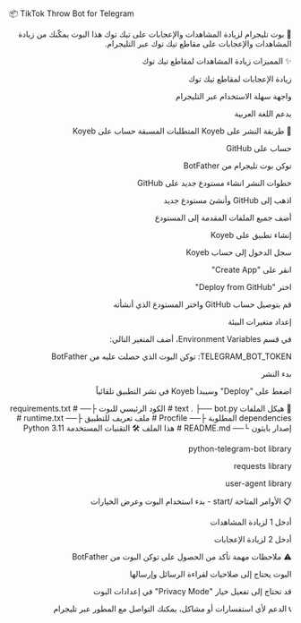 📦 TikTok Throw Bot for Telegram
<div dir="rtl">
🤖 بوت تليجرام لزيادة المشاهدات والإعجابات على تيك توك
هذا البوت يمكّنك من زيادة المشاهدات والإعجابات على مقاطع تيك توك عبر التليجرام.

✨ المميزات
زيادة المشاهدات لمقاطع تيك توك

زيادة الإعجابات لمقاطع تيك توك

واجهة سهلة الاستخدام عبر التليجرام

يدعم اللغة العربية

🚀 طريقة النشر على Koyeb
المتطلبات المسبقة
حساب على Koyeb

حساب على GitHub

توكن بوت تليجرام من BotFather

خطوات النشر
انشاء مستودع جديد على GitHub

اذهب إلى GitHub وأنشئ مستودع جديد

أضف جميع الملفات المقدمة إلى المستودع

إنشاء تطبيق على Koyeb

سجل الدخول إلى حساب Koyeb

انقر على "Create App"

اختر "Deploy from GitHub"

قم بتوصيل حساب GitHub واختر المستودع الذي أنشأته

إعداد متغيرات البيئة

في قسم Environment Variables، أضف المتغير التالي:

TELEGRAM_BOT_TOKEN: توكن البوت الذي حصلت عليه من BotFather

بدء النشر

اضغط على "Deploy" وسيبدأ Koyeb في نشر التطبيق تلقائياً

📁 هيكل الملفات
text
.
├── bot.py              # الكود الرئيسي للبوت
├── requirements.txt    # dependencies المطلوبة
├── Procfile           # ملف تعريف للتطبيق
├── runtime.txt        # إصدار بايثون
└── README.md          # هذا الملف
🛠 التقنيات المستخدمة
Python 3.11

python-telegram-bot library

requests library

user-agent library

📋 الأوامر المتاحة
/start - بدء استخدام البوت وعرض الخيارات

أدخل 1 لزيادة المشاهدات

أدخل 2 لزيادة الإعجابات

⚠️ ملاحظات مهمة
تأكد من الحصول على توكن البوت من BotFather

البوت يحتاج إلى صلاحيات لقراءة الرسائل وإرسالها

قد تحتاج إلى تفعيل خيار "Privacy Mode" في إعدادات البوت

📞 الدعم
لأي استفسارات أو مشاكل، يمكنك التواصل مع المطور عبر تليجرام

</div>
